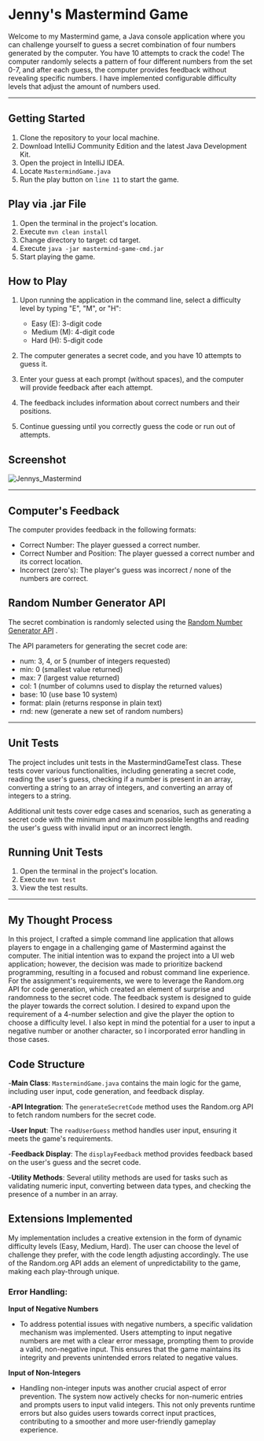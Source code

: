 # Jenny's Mastermind Game
Welcome to my Mastermind game, a Java console application where you can challenge yourself to guess a secret combination of four numbers generated by the computer. You have 10 attempts to crack the code! The computer randomly selects a pattern of four different numbers from the set 0-7, and after each guess, the computer provides feedback without revealing specific numbers.
I have implemented configurable difficulty levels that adjust the amount of numbers used.

________

## Getting Started
1. Clone the repository to your local machine.
2. Download IntelliJ Community Edition and the latest Java Development Kit.
3. Open the project in IntelliJ IDEA.
4. Locate `MastermindGame.java`
5. Run the play button on `line 11` to start the game.

## Play via .jar File
1. Open the terminal in the project's location.
2. Execute `mvn clean install`
3. Change directory to target: cd target.
4. Execute `java -jar mastermind-game-cmd.jar`
5. Start playing the game.

## How to Play

1. Upon running the application in the command line, select a difficulty level by typing "E", "M", or "H":

   - Easy (E): 3-digit code
   - Medium (M): 4-digit code
   - Hard (H): 5-digit code

2. The computer generates a secret code, and you have 10 attempts to guess it.
3. Enter your guess at each prompt (without spaces), and the computer will provide feedback after each attempt.
4. The feedback includes information about correct numbers and their positions.
5. Continue guessing until you correctly guess the code or run out of attempts.

## Screenshot

![Jennys_Mastermind](https://github.com/jenaecodes/Mastermind-Game/assets/89617621/47609aa0-39bc-46a6-ab33-f13350a10e4a)

________
## Computer's Feedback
The computer provides feedback in the following formats:

- Correct Number: The player guessed a correct number.
- Correct Number and Position: The player guessed a correct number and its correct location.
- Incorrect (zero's): The player's guess was incorrect / none of the numbers are correct.

## Random Number Generator API
The secret combination is randomly selected using the [Random Number Generator API](https://www.random.org/integers)
.

The API parameters for generating the secret code are:

- num: 3, 4, or 5 (number of integers requested)
- min: 0 (smallest value returned)
- max: 7 (largest value returned)
- col: 1 (number of columns used to display the returned values)
- base: 10 (use base 10 system)
- format: plain (returns response in plain text)
- rnd: new (generate a new set of random numbers)

________

## Unit Tests
The project includes unit tests in the MastermindGameTest class. These tests cover various functionalities, including generating a secret code, reading the user's guess, checking if a number is present in an array, converting a string to an array of integers, and converting an array of integers to a string.

Additional unit tests cover edge cases and scenarios, such as generating a secret code with the minimum and maximum possible lengths and reading the user's guess with invalid input or an incorrect length.

## Running Unit Tests
1. Open the terminal in the project's location.
2. Execute `mvn test`
3. View the test results.

________

## My Thought Process
In this project, I crafted a simple command line application that allows players to engage in a challenging game of Mastermind against the computer. The initial intention was to expand the project into a UI web application; however, the decision was made to prioritize backend programming, resulting in a focused and robust command line experience. For the assignment's requirements, we were to leverage the Random.org API for code generation, which created an element of surprise and randomness to the secret code. The feedback system is designed to guide the player towards the correct solution. I desired to expand upon the requirement of a 4-number selection and give the player the option to choose a difficulty level. I also kept in mind the potential for a user to input a negative number or another character, so I incorporated error handling in those cases. 

## Code Structure
-**Main Class**: `MastermindGame.java` contains the main logic for the game, including user input, code generation, and feedback display.

-**API Integration**: The `generateSecretCode` method uses the Random.org API to fetch random numbers for the secret code.

-**User Input**: The `readUserGuess` method handles user input, ensuring it meets the game's requirements.

-**Feedback Display**: The `displayFeedback` method provides feedback based on the user's guess and the secret code.

-**Utility Methods**: Several utility methods are used for tasks such as validating numeric input, converting between data types, and checking the presence of a number in an array.

## Extensions Implemented
My implementation includes a creative extension in the form of dynamic difficulty levels (Easy, Medium, Hard). The user can choose the level of challenge they prefer, with the code length adjusting accordingly. The use of the Random.org API adds an element of unpredictability to the game, making each play-through unique.

### Error Handling:

**Input of Negative Numbers**
   - To address potential issues with negative numbers, a specific validation mechanism was implemented. Users attempting to input negative numbers are met with a clear error message, prompting them to provide a valid, non-negative input. This ensures that the game maintains its integrity and prevents unintended errors related to negative values.

**Input of Non-Integers**
   - Handling non-integer inputs was another crucial aspect of error prevention. The system now actively checks for non-numeric entries and prompts users to input valid integers. This not only prevents runtime errors but also guides users towards correct input practices, contributing to a smoother and more user-friendly gameplay experience.
